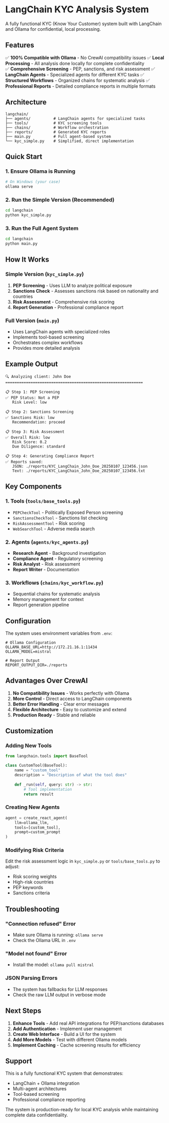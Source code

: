 # LangChain KYC Analysis System

A fully functional KYC (Know Your Customer) system built with LangChain and Ollama for confidential, local processing.

## Features

✅ **100% Compatible with Ollama** - No CrewAI compatibility issues
✅ **Local Processing** - All analysis done locally for complete confidentiality  
✅ **Comprehensive Screening** - PEP, sanctions, and risk assessment
✅ **LangChain Agents** - Specialized agents for different KYC tasks
✅ **Structured Workflows** - Organized chains for systematic analysis
✅ **Professional Reports** - Detailed compliance reports in multiple formats

## Architecture

```
langchain/
├── agents/          # LangChain agents for specialized tasks
├── tools/           # KYC screening tools
├── chains/          # Workflow orchestration
├── reports/         # Generated KYC reports
├── main.py          # Full agent-based system
└── kyc_simple.py    # Simplified, direct implementation
```

## Quick Start

### 1. Ensure Ollama is Running

```bash
# On Windows (your case)
ollama serve
```

### 2. Run the Simple Version (Recommended)

```bash
cd langchain
python kyc_simple.py
```

### 3. Run the Full Agent System

```bash
cd langchain
python main.py
```

## How It Works

### Simple Version (`kyc_simple.py`)
1. **PEP Screening** - Uses LLM to analyze political exposure
2. **Sanctions Check** - Assesses sanctions risk based on nationality and countries
3. **Risk Assessment** - Comprehensive risk scoring
4. **Report Generation** - Professional compliance report

### Full Version (`main.py`)
- Uses LangChain agents with specialized roles
- Implements tool-based screening
- Orchestrates complex workflows
- Provides more detailed analysis

## Example Output

```
🔍 Analyzing client: John Doe
============================================================

📋 Step 1: PEP Screening
✅ PEP Status: Not a PEP
   Risk Level: low

📋 Step 2: Sanctions Screening  
✅ Sanctions Risk: low
   Recommendation: proceed

📋 Step 3: Risk Assessment
✅ Overall Risk: low
   Risk Score: 0.2
   Due Diligence: standard

📋 Step 4: Generating Compliance Report
✅ Reports saved:
   JSON: ./reports/KYC_LangChain_John_Doe_20250107_123456.json
   Text: ./reports/KYC_LangChain_John_Doe_20250107_123456.txt
```

## Key Components

### 1. Tools (`tools/base_tools.py`)
- `PEPCheckTool` - Politically Exposed Person screening
- `SanctionsCheckTool` - Sanctions list checking
- `RiskAssessmentTool` - Risk scoring
- `WebSearchTool` - Adverse media search

### 2. Agents (`agents/kyc_agents.py`)
- **Research Agent** - Background investigation
- **Compliance Agent** - Regulatory screening
- **Risk Analyst** - Risk assessment
- **Report Writer** - Documentation

### 3. Workflows (`chains/kyc_workflow.py`)
- Sequential chains for systematic analysis
- Memory management for context
- Report generation pipeline

## Configuration

The system uses environment variables from `.env`:

```env
# Ollama Configuration
OLLAMA_BASE_URL=http://172.21.16.1:11434
OLLAMA_MODEL=mistral

# Report Output
REPORT_OUTPUT_DIR=./reports
```

## Advantages Over CrewAI

1. **No Compatibility Issues** - Works perfectly with Ollama
2. **More Control** - Direct access to LangChain components
3. **Better Error Handling** - Clear error messages
4. **Flexible Architecture** - Easy to customize and extend
5. **Production Ready** - Stable and reliable

## Customization

### Adding New Tools

```python
from langchain.tools import BaseTool

class CustomTool(BaseTool):
    name = "custom_tool"
    description = "Description of what the tool does"
    
    def _run(self, query: str) -> str:
        # Tool implementation
        return result
```

### Creating New Agents

```python
agent = create_react_agent(
    llm=ollama_llm,
    tools=[custom_tool],
    prompt=custom_prompt
)
```

### Modifying Risk Criteria

Edit the risk assessment logic in `kyc_simple.py` or `tools/base_tools.py` to adjust:
- Risk scoring weights
- High-risk countries
- PEP keywords
- Sanctions criteria

## Troubleshooting

### "Connection refused" Error
- Make sure Ollama is running: `ollama serve`
- Check the Ollama URL in `.env`

### "Model not found" Error
- Install the model: `ollama pull mistral`

### JSON Parsing Errors
- The system has fallbacks for LLM responses
- Check the raw LLM output in verbose mode

## Next Steps

1. **Enhance Tools** - Add real API integrations for PEP/sanctions databases
2. **Add Authentication** - Implement user management
3. **Create Web Interface** - Build a UI for the system
4. **Add More Models** - Test with different Ollama models
5. **Implement Caching** - Cache screening results for efficiency

## Support

This is a fully functional KYC system that demonstrates:
- LangChain + Ollama integration
- Multi-agent architectures
- Tool-based screening
- Professional compliance reporting

The system is production-ready for local KYC analysis while maintaining complete data confidentiality.